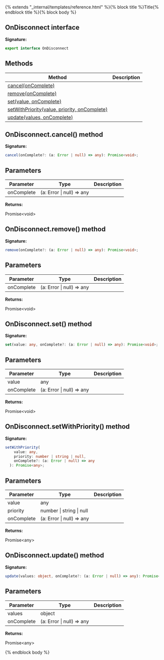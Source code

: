 {% extends "_internal/templates/reference.html" %}{% block title %}Title{% endblock title %}{% block body %}
## OnDisconnect interface


<b>Signature:</b>

```typescript
export interface OnDisconnect 
```

## Methods

|  Method | Description |
|  --- | --- |
|  [cancel(onComplete)](./database.ondisconnect.md#ondisconnectcancel_method) |  |
|  [remove(onComplete)](./database.ondisconnect.md#ondisconnectremove_method) |  |
|  [set(value, onComplete)](./database.ondisconnect.md#ondisconnectset_method) |  |
|  [setWithPriority(value, priority, onComplete)](./database.ondisconnect.md#ondisconnectsetwithpriority_method) |  |
|  [update(values, onComplete)](./database.ondisconnect.md#ondisconnectupdate_method) |  |

## OnDisconnect.cancel() method

<b>Signature:</b>

```typescript
cancel(onComplete?: (a: Error | null) => any): Promise<void>;
```

## Parameters

|  Parameter | Type | Description |
|  --- | --- | --- |
|  onComplete | (a: Error \| null) =&gt; any |  |

<b>Returns:</b>

Promise&lt;void&gt;

## OnDisconnect.remove() method

<b>Signature:</b>

```typescript
remove(onComplete?: (a: Error | null) => any): Promise<void>;
```

## Parameters

|  Parameter | Type | Description |
|  --- | --- | --- |
|  onComplete | (a: Error \| null) =&gt; any |  |

<b>Returns:</b>

Promise&lt;void&gt;

## OnDisconnect.set() method

<b>Signature:</b>

```typescript
set(value: any, onComplete?: (a: Error | null) => any): Promise<void>;
```

## Parameters

|  Parameter | Type | Description |
|  --- | --- | --- |
|  value | any |  |
|  onComplete | (a: Error \| null) =&gt; any |  |

<b>Returns:</b>

Promise&lt;void&gt;

## OnDisconnect.setWithPriority() method

<b>Signature:</b>

```typescript
setWithPriority(
    value: any,
    priority: number | string | null,
    onComplete?: (a: Error | null) => any
  ): Promise<any>;
```

## Parameters

|  Parameter | Type | Description |
|  --- | --- | --- |
|  value | any |  |
|  priority | number \| string \| null |  |
|  onComplete | (a: Error \| null) =&gt; any |  |

<b>Returns:</b>

Promise&lt;any&gt;

## OnDisconnect.update() method

<b>Signature:</b>

```typescript
update(values: object, onComplete?: (a: Error | null) => any): Promise<any>;
```

## Parameters

|  Parameter | Type | Description |
|  --- | --- | --- |
|  values | object |  |
|  onComplete | (a: Error \| null) =&gt; any |  |

<b>Returns:</b>

Promise&lt;any&gt;

{% endblock body %}
